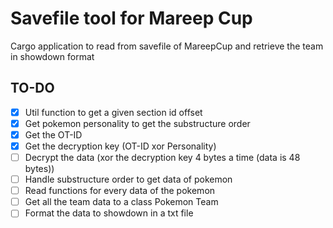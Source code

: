 # Savefile tool for Mareep Cup

Cargo application to read from savefile of MareepCup and retrieve the team in showdown format

## TO-DO
- [X] Util function to get a given section id offset
- [X] Get pokemon personality to get the substructure order
- [X] Get the OT-ID
- [X] Get the decryption key (OT-ID xor Personality)
- [ ] Decrypt the data (xor the decryption key 4 bytes a time (data is 48 bytes))
- [ ] Handle substructure order to get data of pokemon
- [ ] Read functions for every data of the pokemon
- [ ] Get all the team data to a class Pokemon Team
- [ ] Format the data to showdown in a txt file